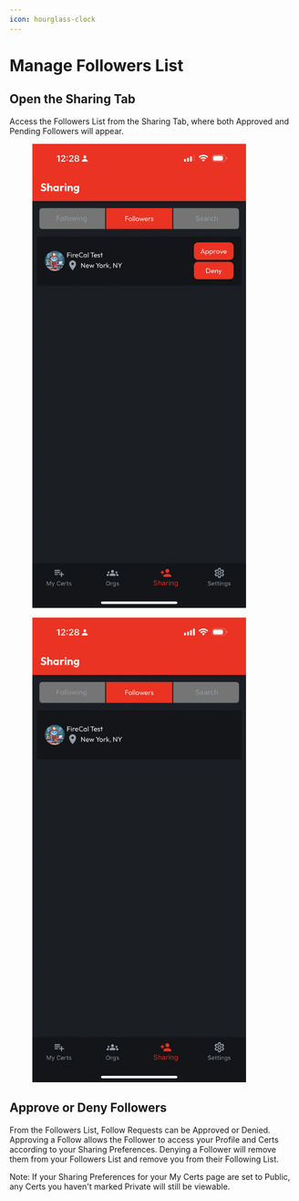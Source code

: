 ```yaml
---
icon: hourglass-clock
---
```


# Manage Followers List

## Open the Sharing Tab

Access the Followers List from the Sharing Tab, where both Approved and Pending Followers will appear.

<div><figure><img src="../../.gitbook/assets/followers-pending.PNG" alt="" width="375"><figcaption></figcaption></figure> <figure><img src="../../.gitbook/assets/followers-approved.PNG" alt="" width="375"><figcaption></figcaption></figure></div>

## Approve or Deny Followers

From the Followers List, Follow Requests can be Approved or Denied. Approving a Follow allows the Follower to access your Profile and Certs according to your Sharing Preferences. Denying a Follower will remove them from your Followers List and remove you from their Following List.

Note: If your Sharing Preferences for your My Certs page are set to Public, any Certs you haven't marked Private will still be viewable.
